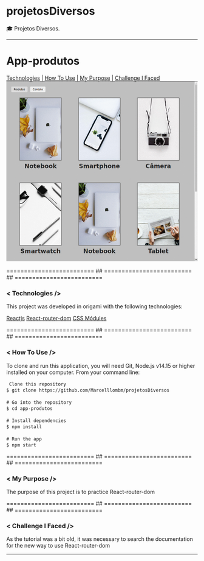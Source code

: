 # projetosDiversos
:mortar_board: Projetos Diversos.
<hr>

# App-produtos
[Technologies](#Technologies-app-produtos)  |  [How To Use](#how-to-use-app-produtos)  |  [My Purpose](#my-purpose-app-produtos) | [Challenge I Faced ](#challenge-i-faced-app-produtos)
<br>
<img src='img/app-produtos.gif' alt='app-produtos'>

========================= ## ========================= ## =========================
<a id="Technologies-app-produtos"></a>

### < Technologies />

This project was developed in origami with the following technologies:

[Reactjs](https://reactjs.org/)
[React-router-dom](https://www.npmjs.com/package/react-router-dom)
[CSS Módules](https://create-react-app.dev/docs/adding-a-css-modules-stylesheet/)

========================= ## ========================= ## =========================
<a id="how-to-use-app-produtos"></a>

### < How To Use />
To clone and run this application, you will need Git, Node.js v14.15 or higher installed on your computer. From your command line:

```
 Clone this repository
$ git clone https://github.com/Marcelllombm/projetosDiversos

# Go into the repository
$ cd app-produtos

# Install dependencies
$ npm install

# Run the app
$ npm start
```
========================= ## ========================= ## =========================
<a id="my-purpose-app-produtos"></a>

### < My Purpose />

The purpose of this project is to practice React-router-dom

========================= ## ========================= ## =========================
<a id="challenge-i-faced-app-produtos"></a>

### < Challenge I Faced />
As the tutorial was a bit old, it was necessary to search the documentation for the new way to use React-router-dom
<hr>